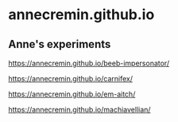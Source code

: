 # annecremin.github.io

<h2>Anne's experiments</h2>
<p><a href="https://annecremin.github.io/beeb-impersonator/">https://annecremin.github.io/beeb-impersonator/</a></p>
<p><a href="https://annecremin.github.io/carnifex/">https://annecremin.github.io/carnifex/</a></p>
<p><a href="https://annecremin.github.io/em-aitch/">https://annecremin.github.io/em-aitch/</a></p>
<p><a href="https://annecremin.github.io/machiavellian/">https://annecremin.github.io/machiavellian/</a></p>

